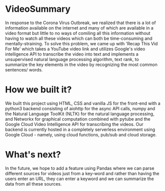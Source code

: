 # VideoSummary

In response to the Corona Virus Outbreak, we realized that there is a lot of information available on the internet and many of which are available in a video format but little to no ways of comiling all this information without having to watch all these videos which can both be time-consuming and mentally-straining. To solve this problem, we came up with 'Recap This Vid For Me' which takes a YouTube video link and utilizes Google's video intelligence API to transcribe the video into text and implements a unsupervised natural language processing algorithm, text rank, to summarize the key elements in the video by recognizing the most common sentences/ words.

# How we built it?

We built this project using HTML, CSS and vanilla JS for the front-end with a python3 backend consisting of aiohttp for the async API calls, numpy and the Natural Language ToolKit (NLTK) for the natural language processing, and Networkx for graphical computation combined with pytube and the Google Cloud Video Intelligence API for transcribing the videos. Our backend is currently hosted in a completely serverless environment using Google Cloud - namely, using cloud functions, pub/sub and cloud storage.

# What's next?

In the future, we hope to add a feature using Pandas where we can parse different sources for videos just from a key-word and rather than having the users enter an URL, they can enter a keyword and we can summarize the data from all these sources. 
